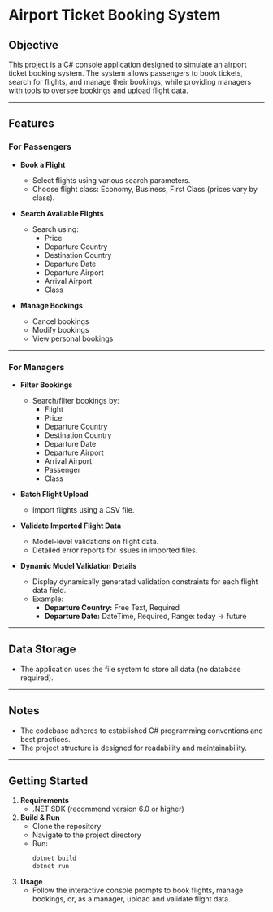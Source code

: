 # Airport Ticket Booking System

## Objective

This project is a C# console application designed to simulate an airport ticket booking system. The system allows passengers to book tickets, search for flights, and manage their bookings, while providing managers with tools to oversee bookings and upload flight data.

---

## Features

### For Passengers

- **Book a Flight**
  - Select flights using various search parameters.
  - Choose flight class: Economy, Business, First Class (prices vary by class).

- **Search Available Flights**
  - Search using:
    - Price
    - Departure Country
    - Destination Country
    - Departure Date
    - Departure Airport
    - Arrival Airport
    - Class

- **Manage Bookings**
  - Cancel bookings
  - Modify bookings
  - View personal bookings

---

### For Managers

- **Filter Bookings**
  - Search/filter bookings by:
    - Flight
    - Price
    - Departure Country
    - Destination Country
    - Departure Date
    - Departure Airport
    - Arrival Airport
    - Passenger
    - Class

- **Batch Flight Upload**
  - Import flights using a CSV file.

- **Validate Imported Flight Data**
  - Model-level validations on flight data.
  - Detailed error reports for issues in imported files.

- **Dynamic Model Validation Details**
  - Display dynamically generated validation constraints for each flight data field.
  - Example:
    - **Departure Country:** Free Text, Required
    - **Departure Date:** DateTime, Required, Range: today → future

---

## Data Storage

- The application uses the file system to store all data (no database required).

---

## Notes

- The codebase adheres to established C# programming conventions and best practices.
- The project structure is designed for readability and maintainability.

---

## Getting Started

1. **Requirements**
    - .NET SDK (recommend version 6.0 or higher)
2. **Build & Run**
    - Clone the repository
    - Navigate to the project directory
    - Run:
      ```bash
      dotnet build
      dotnet run
      ```
3. **Usage**
    - Follow the interactive console prompts to book flights, manage bookings, or, as a manager, upload and validate flight data.
